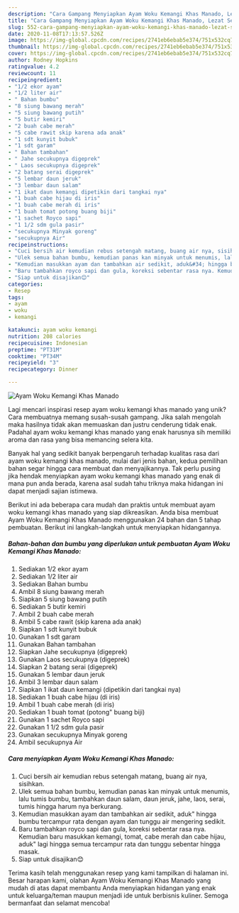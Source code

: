 ```yaml
---
description: "Cara Gampang Menyiapkan Ayam Woku Kemangi Khas Manado, Lezat Sekali"
title: "Cara Gampang Menyiapkan Ayam Woku Kemangi Khas Manado, Lezat Sekali"
slug: 552-cara-gampang-menyiapkan-ayam-woku-kemangi-khas-manado-lezat-sekali
date: 2020-11-08T17:13:57.526Z
image: https://img-global.cpcdn.com/recipes/2741eb6ebab5e374/751x532cq70/ayam-woku-kemangi-khas-manado-foto-resep-utama.jpg
thumbnail: https://img-global.cpcdn.com/recipes/2741eb6ebab5e374/751x532cq70/ayam-woku-kemangi-khas-manado-foto-resep-utama.jpg
cover: https://img-global.cpcdn.com/recipes/2741eb6ebab5e374/751x532cq70/ayam-woku-kemangi-khas-manado-foto-resep-utama.jpg
author: Rodney Hopkins
ratingvalue: 4.2
reviewcount: 11
recipeingredient:
- "1/2 ekor ayam"
- "1/2 liter air"
- " Bahan bumbu"
- "8 siung bawang merah"
- "5 siung bawang putih"
- "5 butir kemiri"
- "2 buah cabe merah"
- "5 cabe rawit skip karena ada anak"
- "1 sdt kunyit bubuk"
- "1 sdt garam"
- " Bahan tambahan"
- " Jahe secukupnya digeprek"
- " Laos secukupnya digeprek"
- "2 batang serai digeprek"
- "5 lembar daun jeruk"
- "3 lembar daun salam"
- "1 ikat daun kemangi dipetikin dari tangkai nya"
- "1 buah cabe hijau di iris"
- "1 buah cabe merah di iris"
- "1 buah tomat potong buang biji"
- "1 sachet Royco sapi"
- "1 1/2 sdm gula pasir"
- "secukupnya Minyak goreng"
- "secukupnya Air"
recipeinstructions:
- "Cuci bersih air kemudian rebus setengah matang, buang air nya, sisihkan."
- "Ulek semua bahan bumbu, kemudian panas kan minyak untuk menumis, lalu tumis bumbu, tambahkan daun salam, daun jeruk, jahe, laos, serai, tumis hingga harum nya berkurang."
- "Kemudian masukkan ayam dan tambahkan air sedikit, aduk&#34; hingga bumbu tercampur rata dengan ayam dan tunggu air mengering sedikit."
- "Baru tambahkan royco sapi dan gula, koreksi sebentar rasa nya. Kemudian baru masukkan kemangi, tomat, cabe merah dan cabe hijau, aduk&#34; lagi hingga semua tercampur rata dan tunggu sebentar hingga masak."
- "Siap untuk disajikan😊"
categories:
- Resep
tags:
- ayam
- woku
- kemangi

katakunci: ayam woku kemangi 
nutrition: 208 calories
recipecuisine: Indonesian
preptime: "PT31M"
cooktime: "PT34M"
recipeyield: "3"
recipecategory: Dinner

---
```



![Ayam Woku Kemangi Khas Manado](https://img-global.cpcdn.com/recipes/2741eb6ebab5e374/751x532cq70/ayam-woku-kemangi-khas-manado-foto-resep-utama.jpg)

Lagi mencari inspirasi resep ayam woku kemangi khas manado yang unik? Cara membuatnya memang susah-susah gampang. Jika salah mengolah maka hasilnya tidak akan memuaskan dan justru cenderung tidak enak. Padahal ayam woku kemangi khas manado yang enak harusnya sih memiliki aroma dan rasa yang bisa memancing selera kita.



Banyak hal yang sedikit banyak berpengaruh terhadap kualitas rasa dari ayam woku kemangi khas manado, mulai dari jenis bahan, kedua pemilihan bahan segar hingga cara membuat dan menyajikannya. Tak perlu pusing jika hendak menyiapkan ayam woku kemangi khas manado yang enak di mana pun anda berada, karena asal sudah tahu triknya maka hidangan ini dapat menjadi sajian istimewa.


Berikut ini ada beberapa cara mudah dan praktis untuk membuat ayam woku kemangi khas manado yang siap dikreasikan. Anda bisa membuat Ayam Woku Kemangi Khas Manado menggunakan 24 bahan dan 5 tahap pembuatan. Berikut ini langkah-langkah untuk menyiapkan hidangannya.

<!--inarticleads1-->

##### Bahan-bahan dan bumbu yang diperlukan untuk pembuatan Ayam Woku Kemangi Khas Manado:

1. Sediakan 1/2 ekor ayam
1. Sediakan 1/2 liter air
1. Sediakan  Bahan bumbu
1. Ambil 8 siung bawang merah
1. Siapkan 5 siung bawang putih
1. Sediakan 5 butir kemiri
1. Ambil 2 buah cabe merah
1. Ambil 5 cabe rawit (skip karena ada anak)
1. Siapkan 1 sdt kunyit bubuk
1. Gunakan 1 sdt garam
1. Gunakan  Bahan tambahan
1. Siapkan  Jahe secukupnya (digeprek)
1. Gunakan  Laos secukupnya (digeprek)
1. Siapkan 2 batang serai (digeprek)
1. Gunakan 5 lembar daun jeruk
1. Ambil 3 lembar daun salam
1. Siapkan 1 ikat daun kemangi (dipetikin dari tangkai nya)
1. Sediakan 1 buah cabe hijau (di iris)
1. Ambil 1 buah cabe merah (di iris)
1. Sediakan 1 buah tomat (potong&#34; buang biji)
1. Gunakan 1 sachet Royco sapi
1. Gunakan 1 1/2 sdm gula pasir
1. Gunakan secukupnya Minyak goreng
1. Ambil secukupnya Air




<!--inarticleads2-->

##### Cara menyiapkan Ayam Woku Kemangi Khas Manado:

1. Cuci bersih air kemudian rebus setengah matang, buang air nya, sisihkan.
1. Ulek semua bahan bumbu, kemudian panas kan minyak untuk menumis, lalu tumis bumbu, tambahkan daun salam, daun jeruk, jahe, laos, serai, tumis hingga harum nya berkurang.
1. Kemudian masukkan ayam dan tambahkan air sedikit, aduk&#34; hingga bumbu tercampur rata dengan ayam dan tunggu air mengering sedikit.
1. Baru tambahkan royco sapi dan gula, koreksi sebentar rasa nya. Kemudian baru masukkan kemangi, tomat, cabe merah dan cabe hijau, aduk&#34; lagi hingga semua tercampur rata dan tunggu sebentar hingga masak.
1. Siap untuk disajikan😊




Terima kasih telah menggunakan resep yang kami tampilkan di halaman ini. Besar harapan kami, olahan Ayam Woku Kemangi Khas Manado yang mudah di atas dapat membantu Anda menyiapkan hidangan yang enak untuk keluarga/teman maupun menjadi ide untuk berbisnis kuliner. Semoga bermanfaat dan selamat mencoba!

